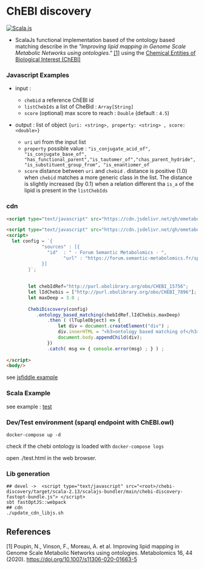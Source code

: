 # ChEBI discovery

[![Scala.js](https://www.scala-js.org/assets/badges/scalajs-1.5.0.svg)](https://www.scala-js.org)

- ScalaJs functional implementation based of the ontology based matching describe in the 
  *"Improving lipid mapping in Genome Scale Metabolic Networks using ontologies."* [[1]](#1) using the 
  [Chemical Entities of Biological Interest (ChEBI)](https://www.ebi.ac.uk/chebi/)

  
### Javascript Examples 

- input : 
  - `chebid` a reference ChEBI id
  - `listChebIds` a list of CheBid : `Array[String]` 
  - `score` (optional) max score to reach : `Double` (default : `4.5`)

- output : list of object `{uri: <string>, property: <string> , score: <double>}` 
  - `uri` uri from the input list
  - `property` possible value : `"is_conjugate_acid_of", "is_conjugate_base_of",
    "has_functional_parent","is_tautomer_of","chas_parent_hydride","is_substituent_group_from",
    "is_enantiomer_of` 
  - `score` distance between `uri` and `chebid` . distance is positive (1.0) when `chebid` matches a more generic class 
    in the list. The distance is slightly increased (by 0.1) when a relation different tha `is_a` of the lipid
    is present in the `listChebIds`

### cdn

```html
<script type="text/javascript" src="https://cdn.jsdelivr.net/gh/emetabohub/chebi-discovery@latest/dist/chebi-discovery-web.js">
```


```html
<script type="text/javascript" src="https://cdn.jsdelivr.net/gh/emetabohub/chebi-discovery@latest/dist/chebi-discovery-web.js"> </script>
<script>
  let config = `{
             "sources" : [{
               "id"  : " - Forum Semantic Metabolomics - ",
			         "url" : "https://forum.semantic-metabolomics.fr/sparql"
             }]
        }`;
        
        
        let chebIdRef="http://purl.obolibrary.org/obo/CHEBI_15756";
        let lIdChebis = ["http://purl.obolibrary.org/obo/CHEBI_7896"];
        let maxDeep = 3.0 ;
        
        ChebiDiscovery(config)
           .ontology_based_matching(chebIdRef,lIdChebis,maxDeep)
               .then ( (lTupleObject) => {
                   let div = document.createElement("div") ;
                   div.innerHTML = "<h3>ontology based matching of</h3> <pre>"+JSON.stringify(lTupleObject)+"</code>" ;
                   document.body.appendChild(div);
               })
               .catch( msg => { console.error(msg) ; } ) ;
                
</script>
<body/>
 ```

see [jsfiddle example](https://jsfiddle.net/ofilangi/6avgw0md/31/)

### Scala Example

see example : [test](./src/test/scala)

### Dev/Test environment (sparql endpoint with ChEBI.owl)

``` 
docker-compose up -d
```
check if the chebi ontology is loaded with `docker-compose logs`

open ./test.html in the web browser.


### Lib generation

```shell=
## devel ->  <script type="text/javascript" src="<root>/chebi-discovery/target/scala-2.13/scalajs-bundler/main/chebi-discovery-fastopt-bundle.js"> </script> 
sbt fastOptJS::webpack
## cdn
./update_cdn_libjs.sh
```

## References
<a id="1">[1]</a>
Poupin, N., Vinson, F., Moreau, A. et al. Improving lipid mapping in Genome Scale Metabolic Networks using ontologies. Metabolomics 16, 44 (2020). https://doi.org/10.1007/s11306-020-01663-5

